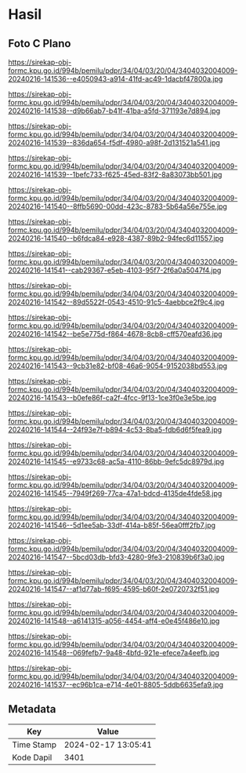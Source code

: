 # Hasil

## Foto C Plano

https://sirekap-obj-formc.kpu.go.id/994b/pemilu/pdpr/34/04/03/20/04/3404032004009-20240216-141536--e4050943-a914-41fd-ac49-1dacbf47800a.jpg

https://sirekap-obj-formc.kpu.go.id/994b/pemilu/pdpr/34/04/03/20/04/3404032004009-20240216-141538--d9b66ab7-b41f-41ba-a5fd-371193e7d894.jpg

https://sirekap-obj-formc.kpu.go.id/994b/pemilu/pdpr/34/04/03/20/04/3404032004009-20240216-141539--836da654-f5df-4980-a98f-2d131521a541.jpg

https://sirekap-obj-formc.kpu.go.id/994b/pemilu/pdpr/34/04/03/20/04/3404032004009-20240216-141539--1befc733-f625-45ed-83f2-8a83073bb501.jpg

https://sirekap-obj-formc.kpu.go.id/994b/pemilu/pdpr/34/04/03/20/04/3404032004009-20240216-141540--8ffb5690-00dd-423c-8783-5b64a56e755e.jpg

https://sirekap-obj-formc.kpu.go.id/994b/pemilu/pdpr/34/04/03/20/04/3404032004009-20240216-141540--b6fdca84-e928-4387-89b2-94fec6d11557.jpg

https://sirekap-obj-formc.kpu.go.id/994b/pemilu/pdpr/34/04/03/20/04/3404032004009-20240216-141541--cab29367-e5eb-4103-95f7-2f6a0a5047f4.jpg

https://sirekap-obj-formc.kpu.go.id/994b/pemilu/pdpr/34/04/03/20/04/3404032004009-20240216-141542--89d5522f-0543-4510-91c5-4aebbce2f9c4.jpg

https://sirekap-obj-formc.kpu.go.id/994b/pemilu/pdpr/34/04/03/20/04/3404032004009-20240216-141542--be5e775d-f864-4678-8cb8-cff570eafd36.jpg

https://sirekap-obj-formc.kpu.go.id/994b/pemilu/pdpr/34/04/03/20/04/3404032004009-20240216-141543--9cb31e82-bf08-46a6-9054-9152038bd553.jpg

https://sirekap-obj-formc.kpu.go.id/994b/pemilu/pdpr/34/04/03/20/04/3404032004009-20240216-141543--b0efe86f-ca2f-4fcc-9f13-1ce3f0e3e5be.jpg

https://sirekap-obj-formc.kpu.go.id/994b/pemilu/pdpr/34/04/03/20/04/3404032004009-20240216-141544--24f93e7f-b894-4c53-8ba5-fdb6d6f5fea9.jpg

https://sirekap-obj-formc.kpu.go.id/994b/pemilu/pdpr/34/04/03/20/04/3404032004009-20240216-141545--e9733c68-ac5a-4110-86bb-9efc5dc8979d.jpg

https://sirekap-obj-formc.kpu.go.id/994b/pemilu/pdpr/34/04/03/20/04/3404032004009-20240216-141545--7949f269-77ca-47a1-bdcd-4135de4fde58.jpg

https://sirekap-obj-formc.kpu.go.id/994b/pemilu/pdpr/34/04/03/20/04/3404032004009-20240216-141546--5d1ee5ab-33df-414a-b85f-56ea0fff2fb7.jpg

https://sirekap-obj-formc.kpu.go.id/994b/pemilu/pdpr/34/04/03/20/04/3404032004009-20240216-141547--5bcd03db-bfd3-4280-9fe3-210839b6f3a0.jpg

https://sirekap-obj-formc.kpu.go.id/994b/pemilu/pdpr/34/04/03/20/04/3404032004009-20240216-141547--af1d77ab-f695-4595-b60f-2e0720732f51.jpg

https://sirekap-obj-formc.kpu.go.id/994b/pemilu/pdpr/34/04/03/20/04/3404032004009-20240216-141548--a6141315-a056-4454-aff4-e0e45f486e10.jpg

https://sirekap-obj-formc.kpu.go.id/994b/pemilu/pdpr/34/04/03/20/04/3404032004009-20240216-141548--069fefb7-9a48-4bfd-921e-efece7a4eefb.jpg

https://sirekap-obj-formc.kpu.go.id/994b/pemilu/pdpr/34/04/03/20/04/3404032004009-20240216-141537--ec96b1ca-e714-4e01-8805-5ddb6635efa9.jpg


## Metadata

| Key        | Value               |
| ---------- | ------------------- |
| Time Stamp | 2024-02-17 13:05:41 |
| Kode Dapil | 3401                |



